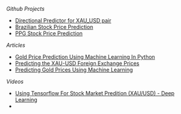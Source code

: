 *Github Projects*
- [Directional Predictor for XAU_USD pair](https://github.com/marcusfooo/Gold-Directional-Trend-Predictor)
- [Brazilian Stock Price Prediction](https://github.com/PedroHCouto/UDACITY-ML-Engineer-Nanodegree-Project/blob/main/README.md)
- [PPG Stock Price Prediction](https://github.com/jayellho/AWS-ML-eng-capstone)

*Articles*
- [Gold Price Prediction Using Machine Learning In Python](https://blog.quantinsti.com/gold-price-prediction-using-machine-learning-python/)
- [Predicting the XAU-USD Foreign Exchange Prices](https://bengielynmae.github.io/portfolio/6forex)
- [Predicting Gold Prices Using Machine Learning](https://towardsdatascience.com/machine-learning-to-predict-gold-price-returns-4bdb0506b132)

*Videos*
- [Using Tensorflow For Stock Market Predition (XAU/USD) - Deep Learning](https://www.youtube.com/watch?v=u_PyOnAjQ-A)
- 

